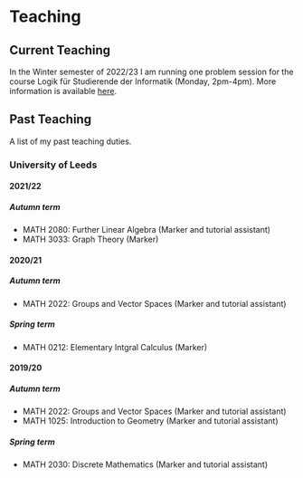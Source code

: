 
<html>
<body>
<h1> Teaching </h1>

<h2> Current Teaching </h2>

<p> In the Winter semester of 2022/23 I am running one problem session for the course Logik für Studierende der Informatik (Monday, 2pm-4pm). More information is available <a href="https://home.mathematik.uni-freiburg.de/mildenberger/veranstaltungen/ws22/logik.html">here</a>. </p>
	
<h2> Past Teaching </h2>

<p> A list of my past teaching duties. </p>
	
<h3> University of Leeds </h3>
<h4> 2021/22 </h4>
<h5> Autumn term </h5>
<ul>
	<li> MATH 2080: Further Linear Algebra (Marker and tutorial assistant) </li>
	<li> MATH 3033: Graph Theory (Marker) </li>
</ul>
<h4> 2020/21 </h4>
<h5> Autumn term </h5>
<ul>
	<li> MATH 2022: Groups and Vector Spaces (Marker and tutorial assistant) </li>
</ul>
<h5> Spring term </h5>
<ul>
	<li> MATH 0212: Elementary Intgral Calculus (Marker) </li>
</ul>
<h4> 2019/20 </h4>
<h5> Autumn term </h5>
<ul>
	<li> MATH 2022: Groups and Vector Spaces (Marker and tutorial assistant) </li>
	<li> MATH 1025: Introduction to Geometry (Marker and tutorial assistant) </li>
</ul>
<h5> Spring term </h5>
<ul>
	<li> MATH 2030: Discrete Mathematics (Marker and tutorial assistant) </li>
</ul>
</body>
<html>
